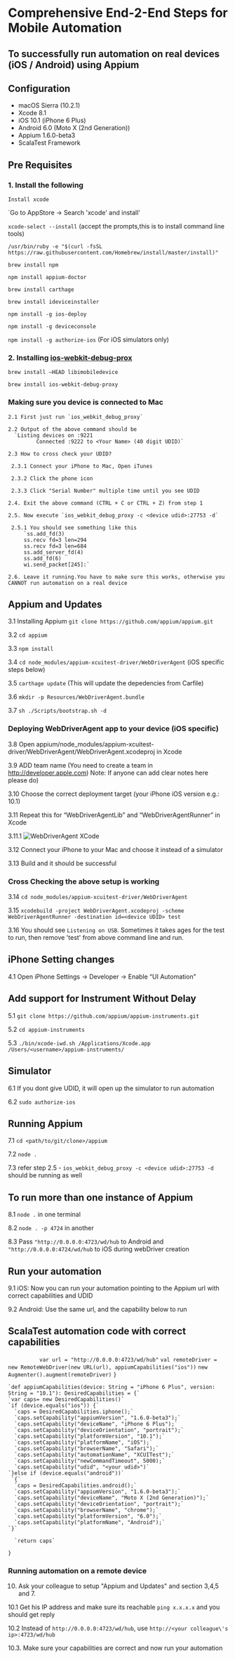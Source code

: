 # Comprehensive End-2-End Steps for Mobile Automation
## To successfully run automation on real devices (iOS / Android) using Appium
## Configuration
* macOS Sierra (10.2.1)
* Xcode 8.1
* iOS 10.1 (iPhone 6 Plus)
* Android 6.0 (Moto X (2nd Generation))
* Appium 1.6.0-beta3
* ScalaTest Framework

## Pre Requisites
### 1. Install the following
    Install xcode
   `Go to AppStore -> Search 'xcode' and install'

   `xcode-select --install` (accept the prompts,this is to install command line tools)

   `/usr/bin/ruby -e "$(curl -fsSL https://raw.githubusercontent.com/Homebrew/install/master/install)"`

   `brew install npm `  

   `npm install appium-doctor`

   `brew install carthage`

   `brew install ideviceinstaller`

   `npm install -g ios-deploy`
  
   `npm install -g deviceconsole`

   `npm install -g authorize-ios` (For iOS simulators only)

### 2. Installing [ios-webkit-debug-prox](https://github.com/google/ios-webkit-debug-proxy)
  
   `brew install —HEAD libimobiledevice`

   `brew install ios-webkit-debug-proxy`

### Making sure you device is connected to Mac

    2.1 First just run `ios_webkit_debug_proxy` 
 
    2.2 Output of the above command should be
      `Listing devices on :9221
             Connected :9222 to <Your Name> (40 digit UDID)`

    2.3 How to cross check your UDID?
     
     2.3.1 Connect your iPhone to Mac, Open iTunes
   
     2.3.2 Click the phone icon 

     2.3.3 Click "Serial Number" multiple time until you see UDID
 
    2.4. Exit the above command (CTRL + C or CTRL + Z) from step 1

    2.5. Now execute `ios_webkit_debug_proxy -c <device udid>:27753 -d`
  
     2.5.1 You should see something like this
         `ss.add_fd(3)
         ss.recv fd=3 len=294
         ss.recv fd=3 len=684
         ss.add_server_fd(4)
         ss.add_fd(6)
         wi.send_packet[245]:`
  
    2.6. Leave it running.You have to make sure this works, otherwise you CANNOT run automation on a real device

## Appium and Updates

  3.1  Installing Appium `git clone https://github.com/appium/appium.git`
       
  3.2 `cd appium`

  3.3 `npm install`

  3.4 `cd node_modules/appium-xcuitest-driver/WebDriverAgent` (iOS specific steps below)

  3.5 `carthage update` (This will update the depedencies from Carfile)
 
  3.6 `mkdir -p Resources/WebDriverAgent.bundle`

  3.7 `sh ./Scripts/bootstrap.sh -d`
 
### Deploying WebDriverAgent app to your device (iOS specific)

  3.8 Open appium/node_modules/appium-xcuitest-driver/WebDriverAgent/WebDriverAgent.xcodeproj in Xcode

  3.9 ADD team name (You need to create a team in http://developer.apple.com) Note: If anyone can add clear notes here please do)

  3.10 Choose the correct deployment target (your iPhone iOS version e.g.: 10.1)

  3.11 Repeat this for “WebDriverAgentLib” and “WebDriverAgentRunner” in Xcode

  3.11.1 ![WebDriverAgent XCode](https://cloud.githubusercontent.com/assets/12143988/18771980/2dc4f412-80f8-11e6-9ad6-c6883dbf6a03.png)

  3.12 Connect your iPhone to your Mac and choose it instead of a simulator

  3.13 Build and it should be successful

### Cross Checking the above setup is working
 
  3.14 `cd node_modules/appium-xcuitest-driver/WebDriverAgent`

  3.15 `xcodebuild -project WebDriverAgent.xcodeproj -scheme WebDriverAgentRunner -destination id=<device UDID> test` 

  3.16 You should see `Listening on USB`. Sometimes it takes ages for the test to run, then remove 'test' from above command line and run.

## iPhone Setting changes

 4.1 Open iPhone Settings -> Developer -> Enable “UI Automation"

## Add support for Instrument Without Delay

 5.1 `git clone https://github.com/appium/appium-instruments.git`
  
 5.2 `cd appium-instruments`

 5.3 `./bin/xcode-iwd.sh /Applications/Xcode.app /Users/<username>/appium-instruments/`

## Simulator
  
 6.1 If you dont give UDID, it will open up the simulator to run automation

 6.2 `sudo authorize-ios`

## Running Appium
 7.1 `cd <path/to/git/clone>/appium`
 
 7.2  `node .`
 
 7.3 refer step 2.5 - `ios_webkit_debug_proxy -c <device udid>:27753 -d` should be running as well

## To run more than one instance of Appium

 8.1 `node .` in one terminal
 
 8.2 `node . -p 4724` in another

 8.3 Pass `"http://0.0.0.0:4723/wd/hub` to Android and `"http://0.0.0.0:4724/wd/hub` to iOS during webDriver creation

## Run your automation

 9.1 iOS: Now you can run your automation pointing to the Appium url with correct capabilities and UDID     

 9.2 Android: Use the same url, and the capability below to run

## ScalaTest automation code with correct capabilities
`          var url = "http://0.0.0.0:4723/wd/hub"`
          `val remoteDriver = new RemoteWebDriver(new URL(url), appiumCapabilities("ios"))`
          `new Augmenter().augment(remoteDriver)`
        `}`


    `def appiumCapabilities(device: String = "iPhone 6 Plus", version: String = "10.1"): DesiredCapabilities = {`
    `var caps= new DesiredCapabilities()`
    `if (device.equals("ios")) {`
      `caps = DesiredCapabilities.iphone();`
      `caps.setCapability("appiumVersion", "1.6.0-beta3");`
      `caps.setCapability("deviceName", "iPhone 6 Plus");`
      `caps.setCapability("deviceOrientation", "portrait");`
      `caps.setCapability("platformVersion", "10.1");`
      `caps.setCapability("platformName", "iOS");`
      `caps.setCapability("browserName", "Safari");`
      `caps.setCapability("automationName", "XCUITest");`
      `caps.setCapability("newCommandTimeout", 5000);`
      `caps.setCapability("udid", "<your udid>")`
    `}else if (device.equals("android"))`
     `{`
      `caps = DesiredCapabilities.android();`
      `caps.setCapability("appiumVersion", "1.6.0-beta3");`
      `caps.setCapability("deviceName", "Moto X (2nd Generation)");`
      `caps.setCapability("deviceOrientation", "portrait");`
      `caps.setCapability("browserName", "chrome");`
      `caps.setCapability("platformVersion", "6.0");`
      `caps.setCapability("platformName", "Android");`
    `}`

      `return caps`

  `}`

  ### Running automation on a remote device

10. Ask your colleague to setup "Appium and Updates" and section 3,4,5 and 7.

10.1 Get his IP address and make sure its reachable `ping x.x.x.x` and you should get reply

10.2 Instead of `http://0.0.0.0:4723/wd/hub`, use `http://<your colleague\'s ip>:4723/wd/hub`

10.3. Make sure your capabilities are correct and now run your automation


  
   
